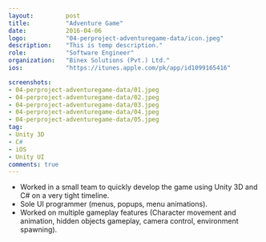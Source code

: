 ```yaml
---
layout:			post
title:			"Adventure Game"
date:			2016-04-06
logo:			"04-perproject-adventuregame-data/icon.jpeg"
description:	"This is temp description."
role:			"Software Engineer"
organization:	"Binex Solutions (Pvt.) Ltd."
ios:			"https://itunes.apple.com/pk/app/id1099165416"

screenshots:
- 04-perproject-adventuregame-data/01.jpeg
- 04-perproject-adventuregame-data/02.jpeg
- 04-perproject-adventuregame-data/03.jpeg
- 04-perproject-adventuregame-data/04.jpeg
- 04-perproject-adventuregame-data/05.jpeg
tag:
- Unity 3D
- C#
- iOS
- Unity UI
comments: true
---
```


* Worked in a small team to quickly develop the game using Unity 3D and C# on a very tight timeline.
* Sole UI programmer (menus, popups, menu animations).
* Worked on multiple gameplay features (Character movement and animation, hidden objects gameplay, camera control, environment spawning).
